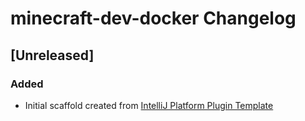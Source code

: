 <!-- Keep a Changelog guide -> https://keepachangelog.com -->

# minecraft-dev-docker Changelog

## [Unreleased]
### Added
- Initial scaffold created from [IntelliJ Platform Plugin Template](https://github.com/JetBrains/intellij-platform-plugin-template)
